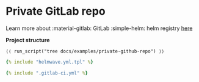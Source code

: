 # Private GitLab repo 

Learn more about :material-gitlab: GitLab :simple-helm: helm registry [here](https://docs.gitlab.com/ee/user/packages/helm_repository/)


**Project structure**

```shell
⟨⟨ run_script("tree docs/examples/private-github-repo") ⟩⟩
```

```yaml title="helmwave.yml.tpl"
{% include "helmwave.yml.tpl" %}
```


```yaml title=".gitlab-ci.yml"
{% include ".gitlab-ci.yml" %}
```
